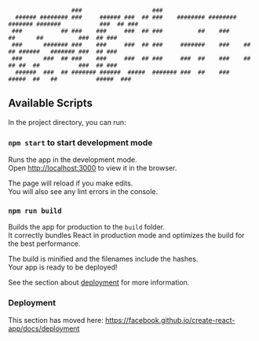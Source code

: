 ```
                  ###                    ###                                                           
  ###### ######## ###     ###### ###  ## ###    ######## ######## ####### #######           ###  ## ###
 ###           ## ###    ###     ###  ## ###          ##    ###         ##      ##          ###  ## ###
 ###      ####### ###    ###     ###  ## ###     #######    ###    ##   ## ######   ####### ###  ## ###
 ###      ###  ## ###    ###     ###  ## ###     ###  ##    ###    ##   ## ##  ##           ###  ## ###
  ######  ###  ## ####### ######  #####  ####### ###  ##    ###     #####  ##   ##           #####  ###
```

## Available Scripts

In the project directory, you can run:

### `npm start` to start development mode

Runs the app in the development mode.<br />
Open [http://localhost:3000](http://localhost:3000) to view it in the browser.

The page will reload if you make edits.<br />
You will also see any lint errors in the console.

### `npm run build`

Builds the app for production to the `build` folder.<br />
It correctly bundles React in production mode and optimizes the build for the best performance.

The build is minified and the filenames include the hashes.<br />
Your app is ready to be deployed!

See the section about [deployment](https://facebook.github.io/create-react-app/docs/deployment) for more information.

### Deployment

This section has moved here: https://facebook.github.io/create-react-app/docs/deployment

